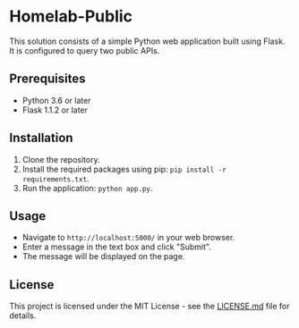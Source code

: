 # Homelab-Public

This solution consists of a simple Python web application built using Flask. It is configured to query two public APIs.

## Prerequisites

- Python 3.6 or later
- Flask 1.1.2 or later

## Installation

1. Clone the repository.
2. Install the required packages using pip: `pip install -r requirements.txt`.
3. Run the application: `python app.py`.

## Usage

- Navigate to `http://localhost:5000/` in your web browser.
- Enter a message in the text box and click "Submit".
- The message will be displayed on the page.

## License

This project is licensed under the MIT License - see the [LICENSE.md](LICENSE.md) file for details.
